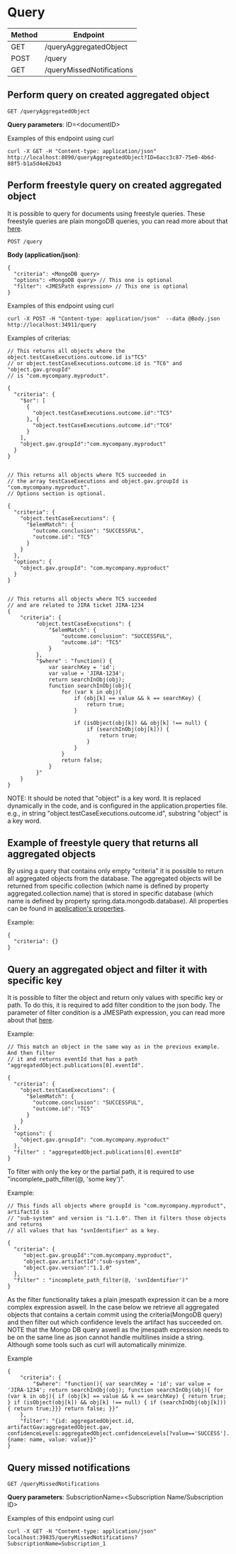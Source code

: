 # Query

|Method|Endpoint             |
|------|---------------------|
|GET   |/queryAggregatedObject|
|POST   |/query|
|GET   |/queryMissedNotifications|

## Perform query on created aggregated object
    GET /queryAggregatedObject

**Query parameters**:
ID=\<documentID\>

Examples of this endpoint using curl

    curl -X GET -H "Content-type: application/json"  http://localhost:8090/queryAggregatedObject?ID=6acc3c87-75e0-4b6d-88f5-b1a5d4e62b43

## Perform freestyle query on created aggregated object
It is possible to query for documents using freestyle queries. These freestyle
queries are plain mongoDB queries, you can read more about that [here](https://docs.mongodb.com/manual/tutorial/query-documents/).

    POST /query

**Body (application/json)**:

    {
      "criteria": <MongoDB query>
      "options": <MongoDB query> // This one is optional
      "filter": <JMESPath expression> // This one is optional
    }

Examples of this endpoint using curl

    curl -X POST -H "Content-type: application/json"  --data @Body.json http://localhost:34911/query

Examples of criterias:

    // This returns all objects where the object.testCaseExecutions.outcome.id is"TC5"
    // or object.testCaseExecutions.outcome.id is "TC6" and "object.gav.groupId"
    // is "com.mycompany.myproduct".

    {
      "criteria": {
        "$or": [
          {
            "object.testCaseExecutions.outcome.id":"TC5"
          }, {
            "object.testCaseExecutions.outcome.id":"TC6"
          }
        ],
        "object.gav.groupId":"com.mycompany.myproduct"
      }
    }


    // This returns all objects where TC5 succeeded in
    // the array testCaseExecutions and object.gav.groupId is "com.mycompany.myproduct".
    // Options section is optional.

    {
      "criteria": {
        "object.testCaseExecutions": {
          "$elemMatch": {
            "outcome.conclusion": "SUCCESSFUL",
            "outcome.id": "TC5"
          }
        }
      },
      "options": {
        "object.gav.groupId": "com.mycompany.myproduct"
      }
    }


    // This returns all objects where TC5 succeeded
    // and are related to JIRA ticket JIRA-1234
    {
        "criteria": {
             "object.testCaseExecutions": {
                 "$elemMatch": {
                     "outcome.conclusion": "SUCCESSFUL",
                     "outcome.id": "TC5"
                 }
             },
             "$where" : "function() {
                 var searchKey = 'id';
                 var value = 'JIRA-1234';
                 return searchInObj(obj);
                 function searchInObj(obj){
                     for (var k in obj){
                         if (obj[k] == value && k == searchKey) {
                             return true;
                         }

                         if (isObject(obj[k]) && obj[k] !== null) {
                             if (searchInObj(obj[k])) {
                                 return true;
                             }
                         }
                     }
                     return false;
                 }
             }"
        }
    }

NOTE: It should be noted that "object" is a key word.  It is replaced
dynamically in the code, and is configured in the application.properties file.
e.g., in string "object.testCaseExecutions.outcome.id", substring "object" is a
key word.

## Example of freestyle query that returns all aggregated objects
By using a query that contains only empty "criteria" it is possible to return
all aggregated objects from the database. The aggregated objects will be
returned from specific collection (which name is defined by property
aggregated.collection.name) that is stored in specific database (which name is
defined by property spring.data.mongodb.database). All properties can be found
in [application's properties](https://github.com/Ericsson/eiffel-intelligence/blob/master/src/main/resources/application.properties).

Example:

    {
      "criteria": {}
    }


## Query an aggregated object and filter it with specific key
It is possible to filter the object and return only values with specific key or
path. To do this, it is required to add filter condition to the json body. The
parameter of filter condition is a JMESPath expression, you can read more about
that [here](http://jmespath.org/tutorial.html#pipe-expressions).

Example:

    // This match an object in the same way as in the previous example. And then filter
    // it and returns eventId that has a path "aggregatedObject.publications[0].eventId".

    {
      "criteria": {
        "object.testCaseExecutions": {
          "$elemMatch": {
            "outcome.conclusion": "SUCCESSFUL",
            "outcome.id": "TC5"
          }
        }
      },
      "options": {
        "object.gav.groupId": "com.mycompany.myproduct"
      },
      "filter" : "aggregatedObject.publications[0].eventId"
    }


To filter with only the key or the partial path, it is required to use
"incomplete_path_filter(@, 'some key')".

Example:

    // This finds all objects where groupId is "com.mycompany.myproduct", artifactId is
    // "sub-system" and version is "1.1.0". Then it filters those objects and returns
    // all values that has "svnIdentifier" as a key.

    {
      "criteria": {
         "object.gav.groupId":"com.mycompany.myproduct",
         "object.gav.artifactId":"sub-system",
         "object.gav.version":"1.1.0"
      },
      "filter" : "incomplete_path_filter(@, 'svnIdentifier')"
    }

As the filter functionality takes a plain jmespath expression it can be a more
complex expression aswell. In the case below we retrieve all aggregated objects
that contains a certain commit using the criteria(MongoDB query) and then filter
out which confidence levels the artifact has succeeded on. NOTE that the Mongo
DB query aswell as the jmespath expression needs to be on the same line as json
cannot handle multilines inside a string. Although some tools such as curl will
automatically minimize.

Example

    {
        "criteria": {
            "$where": "function(){ var searchKey = 'id'; var value = 'JIRA-1234'; return searchInObj(obj); function searchInObj(obj){ for (var k in obj){ if (obj[k] == value && k == searchKey) { return true;  } if (isObject(obj[k]) && obj[k] !== null) { if (searchInObj(obj[k])) { return true;}}} return false; }}"
        },
        "filter": "{id: aggregatedObject.id, artifactGav:aggregatedObject.gav, confidenceLevels:aggregatedObject.confidenceLevels[?value=='SUCCESS'].{name: name, value: value}}"
    }

## Query missed notifications
    GET /queryMissedNotifications

**Query parameters**:
SubscriptionName=<Subscription Name/Subscription ID>

Examples of this endpoint using curl

    curl -X GET -H "Content-type: application/json" localhost:39835/queryMissedNotifications?SubscriptionName=Subscription_1

